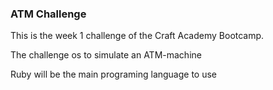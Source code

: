 ### ATM Challenge

This is the week 1 challenge of the Craft Academy Bootcamp.

The challenge os to simulate an ATM-machine

Ruby will be the main programing language to use 
